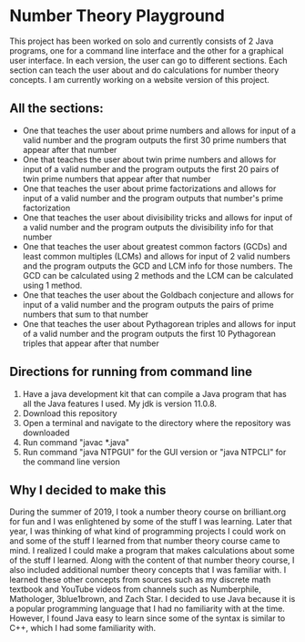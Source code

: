 # Number Theory Playground
This project has been worked on solo and currently consists of 2 Java programs, one for a command line interface and the other for a 
graphical user interface. In each version, the user can go to different sections. Each section can teach the user about and do calculations 
for number theory concepts. I am currently working on a website version of this project.

## All the sections:
- One that teaches the user about prime numbers and allows for input of a valid number and the program outputs the first 30 prime numbers that appear after that number
- One that teaches the user about twin prime numbers and allows for input of a valid number and the program outputs the first 20 pairs of twin prime numbers that appear after that number
- One that teaches the user about prime factorizations and allows for input of a valid number and the program outputs that number's prime factorization
- One that teaches the user about divisibility tricks and allows for input of a valid number and the program outputs the divisibility info for that number
- One that teaches the user about greatest common factors (GCDs) and least common multiples (LCMs) and allows for input of 2 valid numbers and the program outputs the GCD and LCM info for those numbers. The GCD can be calculated using 2 methods and the LCM can be calculated using 1 method.
- One that teaches the user about the Goldbach conjecture and allows for input of a valid number and the program outputs the pairs of prime numbers that sum to that number
- One that teaches the user about Pythagorean triples and allows for input of a valid number and the program outputs the first 10 Pythagorean triples that appear after that number

## Directions for running from command line
1. Have a java development kit that can compile a Java program that has all the Java features I used. My jdk is version 11.0.8.
2. Download this repository
3. Open a terminal and navigate to the directory where the repository was downloaded
4. Run command "javac *.java"
5. Run command "java NTPGUI" for the GUI version or "java NTPCLI" for the command line version

## Why I decided to make this
During the summer of 2019, I took a number theory course on brilliant.org for fun and I was enlightened by some of the stuff I was
learning. Later that year, I was thinking of what kind of programming projects I could work on and some of the stuff
I learned from that number theory course came to mind. I realized I could make a program that makes calculations about some of the stuff I learned.
Along with the content of that number theory course, I also included additional number theory concepts that I was familiar with.
I learned these other concepts from sources such as my discrete math textbook and YouTube videos from channels such as
Numberphile, Mathologer, 3blue1brown, and Zach Star. 
I decided to use Java because it is a popular programming language that I had no familiarity with at the time. However, 
I found Java easy to learn since some of the syntax is similar to C++, which I had some familiarity with. 